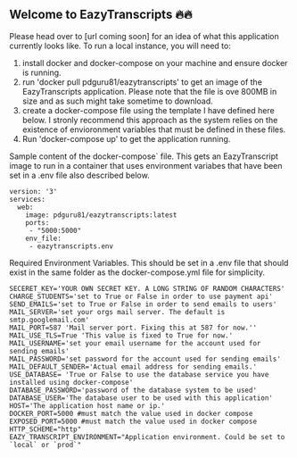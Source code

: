 ## Welcome to EazyTranscripts :fire::fire:

Please head over to [url coming soon] for an idea of what this application currently looks like. To run a local instance, you will need to:
1. install docker and docker-compose on your machine and ensure docker is running.
2. run 'docker pull pdguru81/eazytranscripts' to get an image of the EazyTranscripts application. Please note that the file is ove 800MB in size and as such might take sometime to download.
3. create a docker-compose file using the template I have defined here below. I stronly recommend this approach as the system relies on the existence of envioronment variables that must be defined in these files.
4. Run 'docker-compose up' to get the application running.

Sample content of the docker-compose` file.
This gets an EazyTranscript image to run in a container that uses
environment variabes that have been set  in a <Filename>.env file also described below.

```
version: '3'
services:
  web:
    image: pdguru81/eazytranscripts:latest
    ports:
     - "5000:5000"
    env_file:
     - eazytranscripts.env
```

Required Environment Variables.
This should be set in a <filename>.env file that should exist in the same folder as 
the docker-compose.yml file for simplicity.

```
SECERET_KEY='YOUR OWN SECRET KEY. A LONG STRING OF RANDOM CHARACTERS'
CHARGE_STUDENTS='set to True or False in order to use payment api'
SEND_EMAILS='set to True or False in order to send emails to users'
MAIL_SERVER='set your orgs mail server. The default is smtp.googlemail.com'
MAIL_PORT=587 'Mail server port. Fixing this at 587 for now.''
MAIL_USE_TLS=True 'This value is fixed to True for now.'
MAIL_USERNAME='set your email username for the account used for sending emails'
MAIL_PASSWORD='set password for the account used for sending emails'
MAIL_DEFAULT_SENDER='Actual email address for sending emails.'
USE_DATABASE= 'True or False to use the database service you have installed using docker-compose'
DATABASE_PASSWORD='password of the database system to be used'
DATABASE_USER='The database user to be used with this application'
HOST='The application host name or ip.'
DOCKER_PORT=5000 #must match the value used in docker compose
EXPOSED_PORT=5000 #must match the value used in docker compose
HTTP_SCHEME="http"
EAZY_TRANSCRIPT_ENVIRONMENT="Application environment. Could be set to `local` or `prod`"
```

